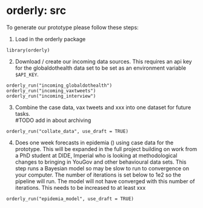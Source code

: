 # orderly: src

To generate our prototype please follow these steps:

1) Load in the orderly package
```
library(orderly)
```

2) Download / create our incoming data sources.  This requires an api key for
the globaldothealth data set to be set as an environment variable `$API_KEY`.
```
orderly_run("incoming_globaldothealth")
orderly_run("incoming_vaxtweets")
orderly_run("incoming_interview")
```

3) Combine the case data, vax tweets and xxx into one dataset for future tasks.  
#TODO add in about archiving
```
orderly_run("collate_data", use_draft = TRUE)
```

4) Does one week forecasts in epidemia () using case data for the prototype.  This will be 
expanded in the full project building on work from a PhD student at DIDE, Imperial
who is looking at methodological changes to bringing in YouGov and other behavioural
data sets.
This step runs a Bayesian model so may be slow to run to convergence on your computer.
The number of iterations is set below to 1e2 so the pipeline will run. The model will not have converged with this number of iterations. This needs to be increased to at least xxx
```
orderly_run("epidemia_model", use_draft = TRUE)
```